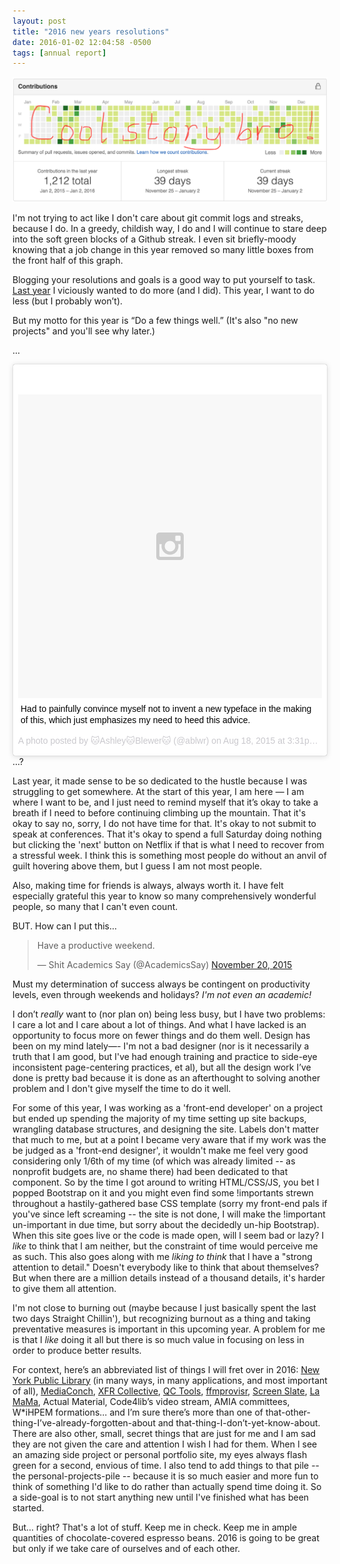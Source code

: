 ```yaml
---
layout: post
title: "2016 new years resolutions"
date: 2016-01-02 12:04:58 -0500
tags: [annual report]
---
```


![](/images/coolstorybro.png)

I'm not trying to act like I don't care about git commit logs and streaks, because I do. In a greedy, childish way, I do and I will continue to stare deep into the soft green blocks of a Github streak. I even sit briefly-moody knowing that a job change in this year removed so many little boxes from the front half of this graph. 
 
 
Blogging your resolutions and goals is a good way to put yourself to task. [Last year](http://ablwr.github.io/blog/2014/12/27/new-years-resolutions/) I viciously wanted to do more (and I did). This year, I want to do less (but I probably won’t). 
 
But my motto for this year is “Do a few things well.” (It's also "no new projects" and you'll see why later.)
 
 ...
<blockquote class="instagram-media" data-instgrm-captioned data-instgrm-version="6" style=" background:#FFF; border:0; border-radius:3px; box-shadow:0 0 1px 0 rgba(0,0,0,0.5),0 1px 10px 0 rgba(0,0,0,0.15); margin: 1px; max-width:658px; padding:0; width:99.375%; width:-webkit-calc(100% - 2px); width:calc(100% - 2px);"><div style="padding:8px;"> <div style=" background:#F8F8F8; line-height:0; margin-top:40px; padding:50.0% 0; text-align:center; width:100%;"> <div style=" background:url(data:image/png;base64,iVBORw0KGgoAAAANSUhEUgAAACwAAAAsCAMAAAApWqozAAAAGFBMVEUiIiI9PT0eHh4gIB4hIBkcHBwcHBwcHBydr+JQAAAACHRSTlMABA4YHyQsM5jtaMwAAADfSURBVDjL7ZVBEgMhCAQBAf//42xcNbpAqakcM0ftUmFAAIBE81IqBJdS3lS6zs3bIpB9WED3YYXFPmHRfT8sgyrCP1x8uEUxLMzNWElFOYCV6mHWWwMzdPEKHlhLw7NWJqkHc4uIZphavDzA2JPzUDsBZziNae2S6owH8xPmX8G7zzgKEOPUoYHvGz1TBCxMkd3kwNVbU0gKHkx+iZILf77IofhrY1nYFnB/lQPb79drWOyJVa/DAvg9B/rLB4cC+Nqgdz/TvBbBnr6GBReqn/nRmDgaQEej7WhonozjF+Y2I/fZou/qAAAAAElFTkSuQmCC); display:block; height:44px; margin:0 auto -44px; position:relative; top:-22px; width:44px;"></div></div> <p style=" margin:8px 0 0 0; padding:0 4px;"> <a href="https://www.instagram.com/p/6iqUd-Sco3/" style=" color:#000; font-family:Arial,sans-serif; font-size:14px; font-style:normal; font-weight:normal; line-height:17px; text-decoration:none; word-wrap:break-word;" target="_blank">Had to painfully convince myself not to invent a new typeface in the making of this, which just emphasizes my need to heed this advice.</a></p> <p style=" color:#c9c8cd; font-family:Arial,sans-serif; font-size:14px; line-height:17px; margin-bottom:0; margin-top:8px; overflow:hidden; padding:8px 0 7px; text-align:center; text-overflow:ellipsis; white-space:nowrap;">A photo posted by 🐱Ashley🐱Blewer🐱 (@ablwr) on <time style=" font-family:Arial,sans-serif; font-size:14px; line-height:17px;" datetime="2015-08-18T22:31:51+00:00">Aug 18, 2015 at 3:31pm PDT</time></p></div></blockquote>
<script async defer src="//platform.instagram.com/en_US/embeds.js"></script>
...?


Last year, it made sense to be so dedicated to the hustle because I was struggling to get somewhere. At the start of this year, I am here — I am where I want to be, and I just need to remind myself that it’s okay to take a breath if I need to before continuing climbing up the mountain. That it's okay to say no, sorry, I do not have time for that. It's okay to not submit to speak at conferences. That it's okay to spend a full Saturday doing nothing but clicking the 'next' button on Netflix if that is what I need to recover from a stressful week. I think this is something most people do without an anvil of guilt hovering above them, but I guess I am not most people.


Also, making time for friends is always, always worth it. I have felt especially grateful this year to know so many comprehensively wonderful people, so many that I can't even count.


BUT. How can I put this...

<blockquote class="twitter-tweet" lang="en"><p lang="en" dir="ltr">Have a productive weekend.</p>&mdash; Shit Academics Say (@AcademicsSay) <a href="https://twitter.com/AcademicsSay/status/667847591850283009">November 20, 2015</a></blockquote>
<script async src="//platform.twitter.com/widgets.js" charset="utf-8"></script>


Must my determination of success always be contingent on productivity levels, even through weekends and holidays? *I'm not even an academic!*


I don’t *really* want to (nor plan on) being less busy, but I have two problems: I care a lot and I care about a lot of things. And what I have lacked is an opportunity to focus more on fewer things and do them well. Design has been on my mind lately—- I'm not a bad designer (nor is it necessarily a truth that I am good, but I've had enough training and practice to side-eye inconsistent page-centering practices, et al), but all the design work I’ve done is pretty bad because it is done as an afterthought to solving another problem and I don't give myself the time to do it well. 

For some of this year, I was working as a 'front-end developer' on a project but ended up spending the majority of my time setting up site backups, wrangling database structures, and designing the site. Labels don't matter that much to me, but at a point I became very aware that if my work was the be judged as a 'front-end designer', it wouldn't make me feel very good considering only 1/6th of my time (of which was already limited -- as nonprofit budgets are, no shame there) had been dedicated to that component. So by the time I got around to writing HTML/CSS/JS, you bet I popped Bootstrap on it and you might even find some !importants strewn throughout a hastily-gathered base CSS template (sorry my front-end pals if you've since left screaming -- the site is not done, I will make the !important un-important in due time, but sorry about the decidedly un-hip Bootstrap). When this site goes live or the code is made open, will I seem bad or lazy? I *like* to think that I am neither, but the constraint of time would perceive me as such. This also goes along with me *liking to think* that I have a "strong attention to detail." Doesn't everybody like to think that about themselves? But when there are a million details instead of a thousand details, it's harder to give them all attention.

I'm not close to burning out (maybe because I just basically spent the last two days Straight Chillin'), but recognizing burnout as a thing and taking preventative measures is important in this upcoming year. A problem for me is that I *like* doing it all but there is so much value in focusing on less in order to produce better results. 

For context, here’s an abbreviated list of things I will fret over in 2016: [New York Public Library](https://nypl.org) (in many ways, in many applications, and most important of all), [MediaConch](https://mediaarea.net/MediaConch/), [XFR Collective](https://xfrcollective.wordpress.com/), [QC Tools](https://github.com/bavc/qctools), [ffmprovisr](http://amiaopensource.github.io/ffmprovisr/), [Screen Slate](http://www.screenslate.com/), [La MaMa](http://lamama.org/), Actual Material, Code4lib’s video stream, AMIA committees, W*iHPEM formations… and I’m sure there’s more than one of that-other-thing-I’ve-already-forgotten-about and that-thing-I-don’t-yet-know-about. There are also other, small, secret things that are just for me and I am sad they are not given the care and attention I wish I had for them. When I see an amazing side project or personal portfolio site, my eyes always flash green for a second, envious of time. I also tend to add things to that pile -- the personal-projects-pile -- because it is so much easier and more fun to think of something I'd like to do rather than actually spend time doing it. So a side-goal is to not start anything new until I've finished what has been started.

But... right? That's a lot of stuff. Keep me in check. Keep me in ample quantities of chocolate-covered espresso beans. 2016 is going to be great but only if we take care of ourselves and of each other.